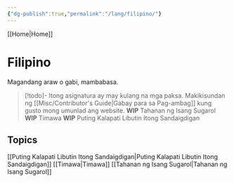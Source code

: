 ```yaml
---
{"dg-publish":true,"permalink":"/lang/filipino/"}
---
```



[[Home\|Home]]

# Filipino
Magandang araw o gabi, mambabasa.

>[!todo]- Itong asignatura ay may kulang na mga paksa. Makikisundan ng [[Misc/Contributor's Guide\|Gabay para sa Pag-ambag]] kung gusto mong umunlad ang website.
> **WIP** Tahanan ng Isang Sugarol
> **WIP** Timawa
> **WIP** Puting Kalapati Libutin Itong Sandaigdigan 


## Topics
[[Puting Kalapati Libutin Itong Sandaigdigan\|Puting Kalapati Libutin Itong Sandaigdigan]]
[[Timawa\|Timawa]]
[[Tahanan ng Isang Sugarol\|Tahanan ng Isang Sugarol]]